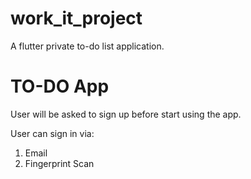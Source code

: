# work_it_project
A flutter private to-do list application. 

# TO-DO App
User will be asked to sign up before start using the app.

User can sign in via:
1) Email
2) Fingerprint Scan



